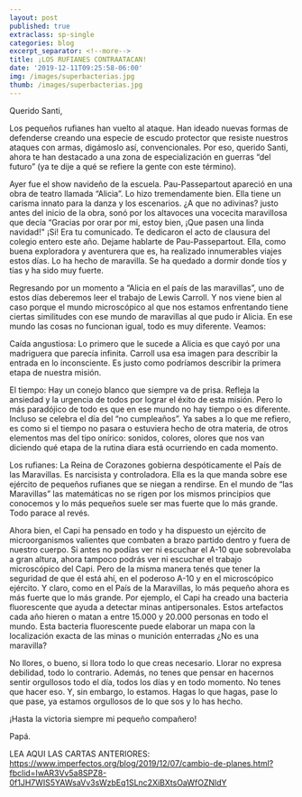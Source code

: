```yaml
---
layout: post
published: true
extraclass: sp-single
categories: blog
excerpt_separator: <!--more-->
title: ¡LOS RUFIANES CONTRAATACAN!
date: '2019-12-11T09:25:58-06:00'
img: /images/superbacterias.jpg
thumb: /images/superbacterias.jpg
---
```

Querido Santi, 

Los pequeños rufianes han vuelto al ataque. Han ideado nuevas formas de defenderse creando una especie de escudo protector que resiste nuestros ataques con armas, digámoslo así, convencionales. Por eso, querido Santi, ahora te han destacado a una zona de especialización en guerras “del futuro” (ya te dije a qué se refiere la gente con este término).  

<!--more-->

Ayer fue el show navideño de la escuela. Pau-Passepartout apareció en una obra de teatro llamada “Alicia”.  Lo hizo tremendamente bien. Ella tiene un carisma innato para la danza y los escenarios. ¿A que no adivinas? justo antes del inicio de la obra, sonó por los altavoces una vocecita maravillosa que decía “Gracias por orar por mi, estoy bien, ¡Que pasen una linda navidad!" ¡Si! Era tu comunicado. Te dedicaron el acto de clausura del colegio entero este año. Dejame hablarte de Pau-Passepartout. Ella, como buena exploradora y aventurera que es, ha realizado innumerables viajes estos días. Lo ha hecho de maravilla. Se ha quedado a dormir donde tíos y tías y ha sido muy fuerte. 

Regresando por un momento a “Alicia en el país de las maravillas”, uno de estos días deberemos leer el trabajo de Lewis Carroll. Y nos viene bien al caso porque el mundo microscópico al que nos estamos enfrentando tiene ciertas similitudes con ese mundo de maravillas al que pudo ir Alicia. En ese mundo las cosas no funcionan igual, todo es muy diferente.  Veamos: 

Caída angustiosa: Lo primero que le sucede a Alicia es que cayó por una madriguera que parecía infinita. Carroll usa esa imagen para describir la entrada en lo inconsciente. Es justo como podríamos describir la primera etapa de nuestra misión. 

El tiempo: Hay un conejo blanco que siempre va de prisa. Refleja la ansiedad y la urgencia de todos por lograr el éxito de esta misión. Pero lo más paradójico de todo es que en ese mundo no hay tiempo o es diferente. Incluso se celebra el día del “no cumpleaños”. Ya sabes a lo que me refiero, es como si el tiempo no pasara o estuviera hecho de otra materia, de otros elementos mas del tipo onírico: sonidos, colores, olores que nos van diciendo qué etapa de la rutina diara está ocurriendo en cada momento. 

Los rufianes: La Reina de Corazones gobierna despóticamente el País de las Maravillas. Es narcisista y controladora. Ella es la que manda sobre ese ejército de pequeños rufianes que se niegan a rendirse.  En el mundo de “las Maravillas” las matemáticas no se rigen por los mismos principios que conocemos y lo más pequeños suele ser mas fuerte que lo más grande. Todo parace al revés. 

Ahora bien, el Capi ha pensado en todo y ha dispuesto un ejército de microorganismos valientes que combaten a brazo partido dentro y fuera de nuestro cuerpo. Si antes no podías ver ni escuchar el A-10 que sobrevolaba a gran altura, ahora tampoco podrás ver ni escuchar el trabajo microscópico del Capi. Pero de la misma manera tenés que tener la seguridad de que él está ahí, en el poderoso A-10 y en el microscópico ejército. Y claro, como en el País de la Maravillas, lo más pequeño ahora es más fuerte que lo más grande. Por ejemplo, el Capi ha creado una bacteria fluorescente que ayuda a detectar minas antipersonales. Estos artefactos cada año hieren o matan a entre 15.000 y 20.000 personas en todo el mundo. Esta bacteria fluorescente puede elaborar un mapa con la localización exacta de las minas o munición enterradas ¿No es una maravilla? 

No llores, o bueno, si llora todo lo que creas necesario. Llorar no expresa debilidad, todo lo contrario. Además, no tenes que pensar en hacernos sentir orgullosos todo el día, todos los días y en todo momento. No tenes que hacer eso. Y, sin embargo, lo estamos. Hagas lo que hagas, pase lo que pase, ya estamos orgullosos de lo que sos y lo has hecho. 

¡Hasta la victoria siempre mi pequeño compañero!

Papá. 

LEA AQUI LAS CARTAS ANTERIORES: https://www.imperfectos.org/blog/2019/12/07/cambio-de-planes.html?fbclid=IwAR3Vv5a8SPZ8-0f1JH7WIS5YAWsaVv3sWzbEq1SLnc2XiBXtsOaWfOZNldY
